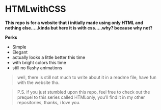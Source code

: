 # HTMLwithCSS
**This repo is for a website that i initially made using only HTML and nothing else.....kinda but here it is with css.....why? because why not?**

**Perks**
- Simple
- Elegant
- actually looks a little better this time
- with bright colors this time
- still no flashy animations

> well, there is still not much to write about it in a readme file, have fun with the website tho.

>P.S. if you just stumbled upon this repo, feel free to check out the prequel to this series called HTMLonly, you'll find it in my other repositories, thanks, i love you.
